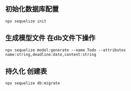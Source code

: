 ## 初始化数据库配置
    npx sequelize init
## 生成模型文件 在db文件下操作
    npx sequelize model:generate --name Todo --attributes name:string,deadline:date,content:string
## 持久化 创建表
    npx sequelize db:migrate